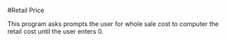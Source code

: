 #Retail Price

This program asks prompts the user for whole sale cost to computer the retail cost until the user enters 0.